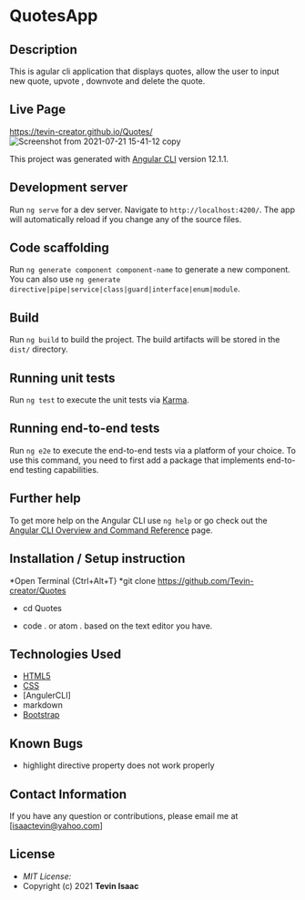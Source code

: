 # QuotesApp

## Description
This is agular cli application that displays quotes, allow the user to input new quote, upvote , downvote and delete the quote.

## Live Page
https://tevin-creator.github.io/Quotes/
![Screenshot from 2021-07-21 15-41-12 copy](https://user-images.githubusercontent.com/81568615/126492449-bdea674e-57d1-4080-9af0-3511e19ed620.png)


This project was generated with [Angular CLI](https://github.com/angular/angular-cli) version 12.1.1.

## Development server

Run `ng serve` for a dev server. Navigate to `http://localhost:4200/`. The app will automatically reload if you change any of the source files.

## Code scaffolding

Run `ng generate component component-name` to generate a new component. You can also use `ng generate directive|pipe|service|class|guard|interface|enum|module`.

## Build

Run `ng build` to build the project. The build artifacts will be stored in the `dist/` directory.

## Running unit tests

Run `ng test` to execute the unit tests via [Karma](https://karma-runner.github.io).

## Running end-to-end tests

Run `ng e2e` to execute the end-to-end tests via a platform of your choice. To use this command, you need to first add a package that implements end-to-end testing capabilities.

## Further help

To get more help on the Angular CLI use `ng help` or go check out the [Angular CLI Overview and Command Reference](https://angular.io/cli) page.

## Installation / Setup instruction
*Open Terminal {Ctrl+Alt+T}
*git clone https://github.com/Tevin-creator/Quotes
* cd Quotes

* code . or atom . based on the text editor you have.

## Technologies Used

* [HTML5](https://github.com/topics/html5)
* [CSS](https://github.com/topics/css3)
* [AngulerCLI]
* markdown
* [Bootstrap](https://github.com/topics/bootstrap)

## Known Bugs
* highlight directive property does not work properly

## Contact Information 

If you have any question or contributions, please email me at [isaactevin@yahoo.com]

## License
* *MIT License:*
* Copyright (c) 2021 **Tevin Isaac**

